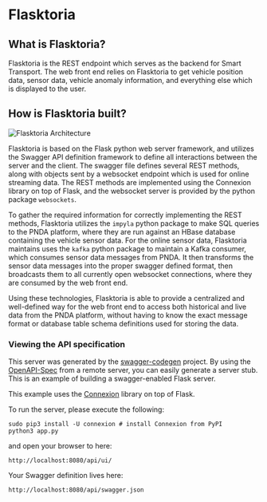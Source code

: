 # Flasktoria

## What is Flasktoria?

Flasktoria is the REST endpoint which serves as the backend for Smart Transport. The web front end relies on Flasktoria to get vehicle position data, sensor data, vehicle anomaly information, and everything else which is displayed to the user.

## How is Flasktoria built?

![Flasktoria Architecture](architecture.png)

Flasktoria is based on the Flask python web server framework, and utilizes the Swagger API definition framework to define all interactions between the server and the client. The swagger file defines several REST methods, along with objects sent by a websocket endpoint which is used for online streaming data. The REST methods are implemented using the Connexion library on top of Flask, and the websocket server is provided by the python package `websockets`.

To gather the required information for correctly implementing the REST methods, Flasktoria utilizes the `impyla` python package to make SQL queries to the PNDA platform, where they are run against an HBase database containing the vehicle sensor data. For the online sensor data, Flasktoria maintains uses the `kafka` python package to maintain a Kafka consumer, which consumes sensor data messages from PNDA. It then transforms the sensor data messages into the proper swagger defined format, then broadcasts them to all currently open websocket connections, where they are consumed by the web front end.

Using these technologies, Flasktoria is able to provide a centralized and well-defined way for the web front end to access both historical and live data from the PNDA platform, without having to know the exact message format or database table schema definitions used for storing the data.

### Viewing the API specification

This server was generated by the [swagger-codegen](https://github.com/swagger-api/swagger-codegen) project. By using the
[OpenAPI-Spec](https://github.com/swagger-api/swagger-core/wiki) from a remote server, you can easily generate a server stub.  This
is an example of building a swagger-enabled Flask server.

This example uses the [Connexion](https://github.com/zalando/connexion) library on top of Flask.

To run the server, please execute the following:

```
sudo pip3 install -U connexion # install Connexion from PyPI
python3 app.py
```

and open your browser to here:

```
http://localhost:8080/api/ui/
```

Your Swagger definition lives here:

```
http://localhost:8080/api/swagger.json
```

